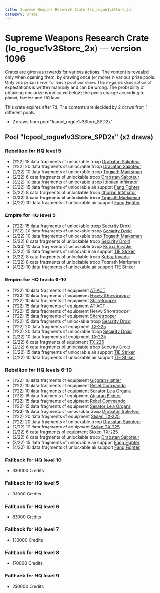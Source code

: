 ```yaml
---
title: Supreme Weapons Research Crate (lc_rogue1v3Store_2x)
category: crate
---
```


# Supreme Weapons Research Crate (lc_rogue1v3Store_2x) — version 1096

Crates are given as rewards for various actions. The content is revealed only when opening them, by drawing once (or more) in various prize pools. Only one prize is won for each pool per draw. The in-game description of expectations is written manually and can be wrong. The probability of obtaining one prize is indicated below; the pools change according to planet, faction and HQ level.

This crate expires after 7d. The contents are decided by 2 draws from 1 different pools.
  * 2 draws from pool "lcpool_rogue1v3Store_SPD2x"

## Pool "lcpool_rogue1v3Store_SPD2x" (x2 draws)

### Rebellion for HQ level 5

  * (1/22) 15 data fragments of unlockable troop [Drabatan Saboteur](BigMouthAlien)
  * (1/22) 20 data fragments of unlockable troop [Drabatan Saboteur](BigMouthAlien)
  * (2/22) 10 data fragments of unlockable troop [Tognath Marksman](RebelTognath)
  * (2/22) 6 data fragments of unlockable troop [Drabatan Saboteur](BigMouthAlien)
  * (3/22) 10 data fragments of unlockable troop [Ithorian Infiltrator](IthorianInfiltrator)
  * (3/22) 15 data fragments of unlockable air support [Fang Fighter](FangFighter)
  * (3/22) 8 data fragments of unlockable troop [Ithorian Infiltrator](IthorianInfiltrator)
  * (3/22) 8 data fragments of unlockable troop [Tognath Marksman](RebelTognath)
  * (4/22) 10 data fragments of unlockable air support [Fang Fighter](FangFighter)

### Empire for HQ level 5

  * (1/22) 15 data fragments of unlockable troop [Security Droid](SecurityDroid)
  * (1/22) 20 data fragments of unlockable troop [Security Droid](SecurityDroid)
  * (2/22) 10 data fragments of unlockable troop [Tognath Marksman](EmpireTognath)
  * (2/22) 6 data fragments of unlockable troop [Security Droid](SecurityDroid)
  * (3/22) 10 data fragments of unlockable troop [Kubaz Invader](KubazInvader)
  * (3/22) 15 data fragments of unlockable air support [TIE Striker](AtmosMig)
  * (3/22) 8 data fragments of unlockable troop [Kubaz Invader](KubazInvader)
  * (3/22) 8 data fragments of unlockable troop [Tognath Marksman](EmpireTognath)
  * (4/22) 10 data fragments of unlockable air support [TIE Striker](AtmosMig)

### Empire for HQ levels 6-10

  * (1/22) 10 data fragments of equipment [AT-ACT](eqpEmpireCargoGreatDane)
  * (1/22) 10 data fragments of equipment [Heavy Shoretrooper](eqpEmpirePentagonHeavyTrooper)
  * (1/22) 10 data fragments of equipment [Shoretrooper](eqpEmpirePentagonTrooper)
  * (1/22) 15 data fragments of equipment [AT-ACT](eqpEmpireCargoGreatDane)
  * (1/22) 15 data fragments of equipment [Heavy Shoretrooper](eqpEmpirePentagonHeavyTrooper)
  * (1/22) 15 data fragments of equipment [Shoretrooper](eqpEmpirePentagonTrooper)
  * (1/22) 15 data fragments of unlockable troop [Security Droid](SecurityDroid)
  * (1/22) 20 data fragments of equipment [TX-225](eqpEmpireHovertank)
  * (1/22) 20 data fragments of unlockable troop [Security Droid](SecurityDroid)
  * (2/22) 10 data fragments of equipment [TX-225](eqpEmpireHovertank)
  * (2/22) 6 data fragments of equipment [TX-225](eqpEmpireHovertank)
  * (2/22) 6 data fragments of unlockable troop [Security Droid](SecurityDroid)
  * (3/22) 15 data fragments of unlockable air support [TIE Striker](AtmosMig)
  * (4/22) 10 data fragments of unlockable air support [TIE Striker](AtmosMig)

### Rebellion for HQ levels 6-10

  * (1/22) 10 data fragments of equipment [Gigoran Fighter](eqpRebelShaggyAlien)
  * (1/22) 10 data fragments of equipment [Rebel Commando](eqpRebelPentagonSoldier)
  * (1/22) 10 data fragments of equipment [Senator Leia Organa](eqpRebelDiplomat)
  * (1/22) 15 data fragments of equipment [Gigoran Fighter](eqpRebelShaggyAlien)
  * (1/22) 15 data fragments of equipment [Rebel Commando](eqpRebelPentagonSoldier)
  * (1/22) 15 data fragments of equipment [Senator Leia Organa](eqpRebelDiplomat)
  * (1/22) 15 data fragments of unlockable troop [Drabatan Saboteur](BigMouthAlien)
  * (1/22) 20 data fragments of equipment [Stolen TX-225](eqpRebelHovertank)
  * (1/22) 20 data fragments of unlockable troop [Drabatan Saboteur](BigMouthAlien)
  * (2/22) 10 data fragments of equipment [Stolen TX-225](eqpRebelHovertank)
  * (2/22) 6 data fragments of equipment [Stolen TX-225](eqpRebelHovertank)
  * (2/22) 6 data fragments of unlockable troop [Drabatan Saboteur](BigMouthAlien)
  * (3/22) 15 data fragments of unlockable air support [Fang Fighter](FangFighter)
  * (4/22) 10 data fragments of unlockable air support [Fang Fighter](FangFighter)

### Fallback for HQ level 10

  * 380000 Credits

### Fallback for HQ level 5

  * 33000 Credits

### Fallback for HQ level 6

  * 82000 Credits

### Fallback for HQ level 7

  * 130000 Credits

### Fallback for HQ level 8

  * 170000 Credits

### Fallback for HQ level 9

  * 250000 Credits